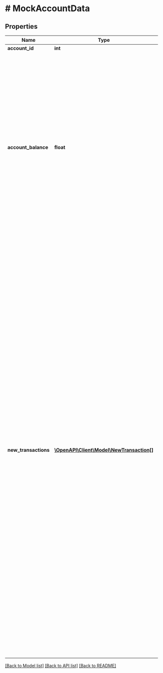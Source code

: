 # # MockAccountData

## Properties

Name | Type | Description | Notes
------------ | ------------- | ------------- | -------------
**account_id** | **int** | Account identifier |
**account_balance** | **float** | The balance that this account should be set to.&lt;br/&gt;&lt;br/&gt;&lt;b&gt;NOTE&lt;/b&gt;:&lt;br/&gt;&amp;bull; If the specified balance does not add up to the account&#39;s current balance plus the sum of the &#39;newTransactions&#39;, then finAPI will fix the balance deviation with the insertion of an adjusting entry (&#39;Zwischensaldo&#39; transaction).&lt;br/&gt;&amp;bull; This service is not calculating exchange rates for transactions, so if &#39;newTransactions&#39; contains any transactions with a currency different to the account&#39;s currency, then the balance deviation might get calculated incorrectly. |
**new_transactions** | [**\OpenAPI\Client\Model\NewTransaction[]**](NewTransaction.md) | &lt;strong&gt;Type:&lt;/strong&gt; NewTransaction&lt;br/&gt; New transactions that should be imported into the account (at most 1000 transactions at once). Please make sure that the value you pass in the &#39;accountBalance&#39; field equals the current account balance plus the sum of the new transactions that you pass here, otherwise finAPI will detect a deviation in the balance and might add an adjusting entry (&#39;Zwischensaldo&#39; transaction). &lt;br/&gt;Please also note that it is not guaranteed that all transactions that you pass here will actually get imported. More specifically, finAPI will ignore any transactions whose booking date is prior to the date of the last successful account update minus 10 days (which is the default &#39;update window&#39; that finAPI uses when importing new transactions). Also, finAPI will ignore any transactions that are considered duplicates of already existing transactions within the update window. This is the case for instance when you try to import a new transaction with the same booking date and same amount as an already existing transaction. In such cases, you might get an adjusting entry too (&#39;Zwischensaldo&#39; transaction), as your given balance might not add up to the transactions that will exist in the account after the update. | [optional]

[[Back to Model list]](../../README.md#models) [[Back to API list]](../../README.md#endpoints) [[Back to README]](../../README.md)

